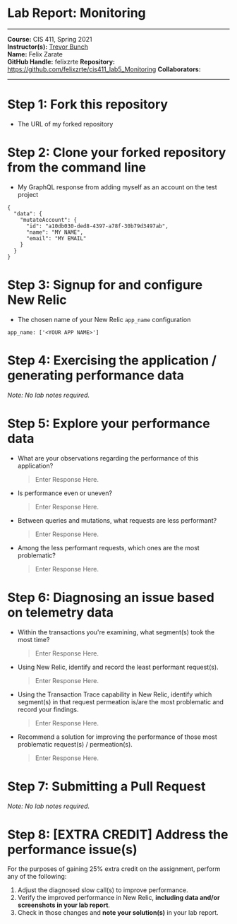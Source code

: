 # Lab Report: Monitoring

---

**Course:** CIS 411, Spring 2021  
**Instructor(s):** [Trevor Bunch](https://github.com/trevordbunch)  
**Name:** Felix Zarate  
**GitHub Handle:** felixzrte
**Repository:** https://github.com/felixzrte/cis411_lab5_Monitoring
**Collaborators:**

---

# Step 1: Fork this repository

- The URL of my forked repository

# Step 2: Clone your forked repository from the command line

- My GraphQL response from adding myself as an account on the test project

```
{
  "data": {
    "mutateAccount": {
      "id": "a10db030-ded8-4397-a78f-30b79d3497ab",
      "name": "MY NAME",
      "email": "MY EMAIL"
    }
  }
}
```

# Step 3: Signup for and configure New Relic

- The chosen name of your New Relic `app_name` configuration

```
app_name: ['<YOUR APP NAME>']
```

# Step 4: Exercising the application / generating performance data

_Note: No lab notes required._

# Step 5: Explore your performance data

- What are your observations regarding the performance of this application?
  > Enter Response Here.
- Is performance even or uneven?
  > Enter Response Here.
- Between queries and mutations, what requests are less performant?
  > Enter Response Here.
- Among the less performant requests, which ones are the most problematic?
  > Enter Response Here.

# Step 6: Diagnosing an issue based on telemetry data

- Within the transactions you're examining, what segment(s) took the most time?
  > Enter Response Here.
- Using New Relic, identify and record the least performant request(s).
  > Enter Response Here.
- Using the Transaction Trace capability in New Relic, identify which segment(s) in that request permeation is/are the most problematic and record your findings.
  > Enter Response Here.
- Recommend a solution for improving the performance of those most problematic request(s) / permeation(s).
  > Enter Response Here.

# Step 7: Submitting a Pull Request

_Note: No lab notes required._

# Step 8: [EXTRA CREDIT] Address the performance issue(s)

For the purposes of gaining 25% extra credit on the assignment, perform any of the following:

1. Adjust the diagnosed slow call(s) to improve performance.
2. Verify the improved performance in New Relic, **including data and/or screenshots in your lab report**.
3. Check in those changes and **note your solution(s)** in your lab report.
